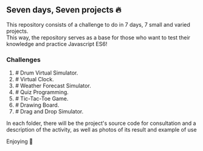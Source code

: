 ## Seven days, Seven projects 🔥
<p>This repository consists of a challenge to do in 7 days, 7 small and varied projects. <br>This way, the repository serves as a base for those who want to test their knowledge and practice Javascript ES6!</p>


### Challenges 

<ol>
  <li>#  Drum Virtual Simulator. </li>  
  <li>#  Virtual Clock. </li>  
  <li>#  Weather Forecast Simulator.</li>  
  <li>#  Quiz Programming. </li>  
  <li>#  Tic-Tac-Toe Game. </li>  
  <li>#  Drawing Board. </li>  
  <li>#  Drag and Drop Simulator. </li>  
</ol>

<p> In each folder, there will be the project's source code for consultation and a description of the activity, as well as photos of its result and example of use </p>


<p>Enjoying 🏁</p>



